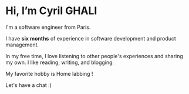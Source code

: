 # Hi, I’m Cyril GHALI
I'm a software engineer from Paris.

I have **six months** of experience in software development and product management.

In my free time, I love listening to other people's experiences and sharing my own. I like reading, writing, and blogging.

My favorite hobby is Home labbing ! 

Let's have a chat :)
